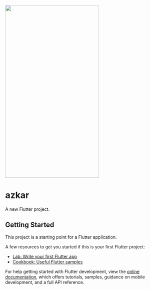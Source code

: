 
<img src=https://github.com/AmiraMostafa628/Azkar_El_Muslim/assets/103458291/fdaf1c23-7304-46a8-a8bd-b3a8e9beefb4 width="300" height="550" />


# azkar

A new Flutter project.

## Getting Started

This project is a starting point for a Flutter application.

A few resources to get you started if this is your first Flutter project:

- [Lab: Write your first Flutter app](https://docs.flutter.dev/get-started/codelab)
- [Cookbook: Useful Flutter samples](https://docs.flutter.dev/cookbook)

For help getting started with Flutter development, view the
[online documentation](https://docs.flutter.dev/), which offers tutorials,
samples, guidance on mobile development, and a full API reference.
